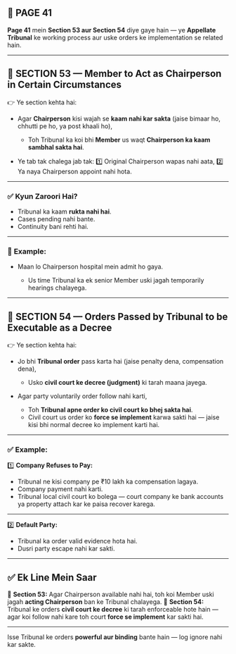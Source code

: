 ## 📄 **PAGE 41**

**Page 41** mein **Section 53 aur Section 54** diye gaye hain — ye **Appellate Tribunal** ke working process aur uske orders ke implementation se related hain.

---

## 🔹 **SECTION 53 — Member to Act as Chairperson in Certain Circumstances**

👉 Ye section kehta hai:

* Agar **Chairperson** kisi wajah se **kaam nahi kar sakta** (jaise bimaar ho, chhutti pe ho, ya post khaali ho),

  * Toh Tribunal ka koi bhi **Member** us waqt **Chairperson ka kaam sambhal sakta hai**.

* Ye tab tak chalega jab tak:
  1️⃣ Original Chairperson wapas nahi aata,
  2️⃣ Ya naya Chairperson appoint nahi hota.

---

### ✅ **Kyun Zaroori Hai?**

* Tribunal ka kaam **rukta nahi hai**.
* Cases pending nahi bante.
* Continuity bani rehti hai.

---

### 🧩 **Example:**

* Maan lo Chairperson hospital mein admit ho gaya.

  * Us time Tribunal ka ek senior Member uski jagah temporarily hearings chalayega.

---

## 🔹 **SECTION 54 — Orders Passed by Tribunal to be Executable as a Decree**

👉 Ye section kehta hai:

* Jo bhi **Tribunal order** pass karta hai (jaise penalty dena, compensation dena),

  * Usko **civil court ke decree (judgment)** ki tarah maana jayega.

* Agar party voluntarily order follow nahi karti,

  * Toh **Tribunal apne order ko civil court ko bhej sakta hai**.
  * Civil court us order ko **force se implement** karwa sakti hai — jaise kisi bhi normal decree ko implement karti hai.

---

### ✅ **Example:**

1️⃣ **Company Refuses to Pay:**

* Tribunal ne kisi company pe ₹10 lakh ka compensation lagaya.
* Company payment nahi karti.
* Tribunal local civil court ko bolega — court company ke bank accounts ya property attach kar ke paisa recover karega.

---

2️⃣ **Default Party:**

* Tribunal ka order valid evidence hota hai.
* Dusri party escape nahi kar sakti.

---

## ✅ **Ek Line Mein Saar**

📌 **Section 53:** Agar Chairperson available nahi hai, toh koi Member uski jagah **acting Chairperson** ban ke Tribunal chalayega.
📌 **Section 54:** Tribunal ke orders **civil court ke decree** ki tarah enforceable hote hain — agar koi follow nahi kare toh court **force se implement** kar sakti hai.

---

Isse Tribunal ke orders **powerful aur binding** bante hain — log ignore nahi kar sakte.

